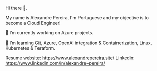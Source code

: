 Hi there 👋.

My name is Alexandre Pereira, I'm Portuguese and my objective is to become a Cloud Engineer!

🔭 I’m currently working on Azure projects.

🌱 I’m learning Git, Azure, OpenAI integration & Containerization, Linux, Kubernetes & Teraform.

Resume website: https://www.alexandrepereira.site/
Linkedin: https://www.linkedin.com/in/alexandre~pereira/
